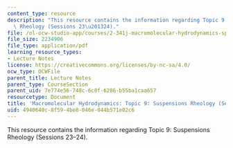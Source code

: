 ```yaml
---
content_type: resource
description: "This resource contains the information regarding Topic 9: Suspensions\
  \ Rheology (Sessions 23\u201324)."
file: /ol-ocw-studio-app/courses/2-341j-macromolecular-hydrodynamics-spring-2016/4940640c8f594be8046e044b571e02c6_MIT2_341JS16_Lec23-slides.pdf
file_size: 2234906
file_type: application/pdf
learning_resource_types:
- Lecture Notes
license: https://creativecommons.org/licenses/by-nc-sa/4.0/
ocw_type: OCWFile
parent_title: Lecture Notes
parent_type: CourseSection
parent_uid: 7e774e56-748c-6c0f-6286-b55ba1caa657
resourcetype: Document
title: 'Macromolecular Hydrodynamics: Topic 9: Suspensions Rheology (Sessions 23-24)'
uid: 4940640c-8f59-4be8-046e-044b571e02c6
---
```

This resource contains the information regarding Topic 9: Suspensions Rheology (Sessions 23–24).